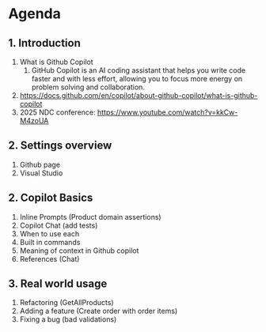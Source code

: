# Agenda

## 1. Introduction
1. What is Github Copilot
	1. GitHub Copilot is an AI coding assistant that helps you write code faster and with less effort, allowing you to focus more energy on problem solving and collaboration.
1. https://docs.github.com/en/copilot/about-github-copilot/what-is-github-copilot
1. 2025 NDC conference: https://www.youtube.com/watch?v=kkCw-M4zoUA

## 2. Settings overview
1. Github page
1. Visual Studio

## 2. Copilot Basics
1. Inline Prompts (Product domain assertions)
1. Copilot Chat (add tests)
1. When to use each
1. Built in commands
1. Meaning of context in Github copilot
1. References (Chat)

## 3. Real world usage

1. Refactoring (GetAllProducts)
1. Adding a feature (Create order with order items)
1. Fixing a bug (bad validations)
